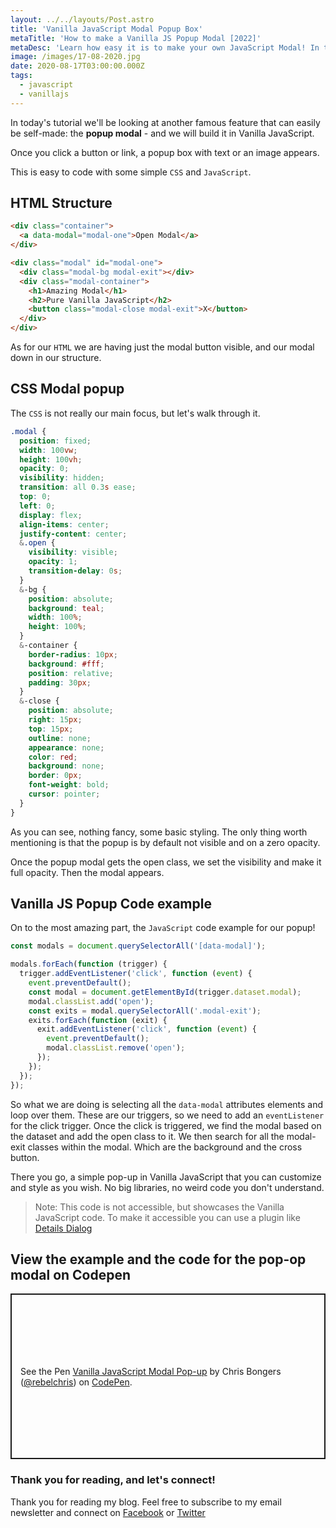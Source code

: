 ```yaml
---
layout: ../../layouts/Post.astro
title: 'Vanilla JavaScript Modal Popup Box'
metaTitle: 'How to make a Vanilla JS Popup Modal [2022]'
metaDesc: 'Learn how easy it is to make your own JavaScript Modal! In this tutorial we will create a popup box to show the user important information.'
image: /images/17-08-2020.jpg
date: 2020-08-17T03:00:00.000Z
tags:
  - javascript
  - vanillajs
---
```


In today's tutorial we'll be looking at another famous feature that can easily be self-made: the **popup modal** - and we will build it in Vanilla JavaScript.

Once you click a button or link, a popup box with text or an image appears.

This is easy to code with some simple `CSS` and `JavaScript`.

## HTML Structure

```html
<div class="container">
  <a data-modal="modal-one">Open Modal</a>
</div>

<div class="modal" id="modal-one">
  <div class="modal-bg modal-exit"></div>
  <div class="modal-container">
    <h1>Amazing Modal</h1>
    <h2>Pure Vanilla JavaScript</h2>
    <button class="modal-close modal-exit">X</button>
  </div>
</div>
```

As for our `HTML` we are having just the modal button visible, and our modal down in our structure.

## CSS Modal popup

The `CSS` is not really our main focus, but let's walk through it.

```css
.modal {
  position: fixed;
  width: 100vw;
  height: 100vh;
  opacity: 0;
  visibility: hidden;
  transition: all 0.3s ease;
  top: 0;
  left: 0;
  display: flex;
  align-items: center;
  justify-content: center;
  &.open {
    visibility: visible;
    opacity: 1;
    transition-delay: 0s;
  }
  &-bg {
    position: absolute;
    background: teal;
    width: 100%;
    height: 100%;
  }
  &-container {
    border-radius: 10px;
    background: #fff;
    position: relative;
    padding: 30px;
  }
  &-close {
    position: absolute;
    right: 15px;
    top: 15px;
    outline: none;
    appearance: none;
    color: red;
    background: none;
    border: 0px;
    font-weight: bold;
    cursor: pointer;
  }
}
```

As you can see, nothing fancy, some basic styling. The only thing worth mentioning is that the popup is by default not visible and on a zero opacity.

Once the popup modal gets the open class, we set the visibility and make it full opacity. Then the modal appears.

## Vanilla JS Popup Code example

On to the most amazing part, the `JavaScript` code example for our popup!

```js
const modals = document.querySelectorAll('[data-modal]');

modals.forEach(function (trigger) {
  trigger.addEventListener('click', function (event) {
    event.preventDefault();
    const modal = document.getElementById(trigger.dataset.modal);
    modal.classList.add('open');
    const exits = modal.querySelectorAll('.modal-exit');
    exits.forEach(function (exit) {
      exit.addEventListener('click', function (event) {
        event.preventDefault();
        modal.classList.remove('open');
      });
    });
  });
});
```

So what we are doing is selecting all the `data-modal` attributes elements and loop over them. These are our triggers, so we need to add an `eventListener` for the click trigger.
Once the click is triggered, we find the modal based on the dataset and add the open class to it.
We then search for all the modal-exit classes within the modal.
Which are the background and the cross button.

There you go, a simple pop-up in Vanilla JavaScript that you can customize and style as you wish. No big libraries, no weird code you don't understand.

> Note: This code is not accessible, but showcases the Vanilla JavaScript code. To make it accessible you can use a plugin like [Details Dialog](https://github.com/github/details-dialog-element)

## View the example and the code for the pop-op modal on Codepen

<p class="codepen" data-height="265" data-theme-id="dark" data-default-tab="js,result" data-user="rebelchris" data-slug-hash="MWyyLXR" style="height: 265px; box-sizing: border-box; display: flex; align-items: center; justify-content: center; border: 2px solid; margin: 1em 0; padding: 1em;" data-pen-title="Vanilla JavaScript Modal Pop-up">
  <span>See the Pen <a href="https://codepen.io/rebelchris/pen/MWyyLXR">
  Vanilla JavaScript Modal Pop-up</a> by Chris Bongers (<a href="https://codepen.io/rebelchris">@rebelchris</a>)
  on <a href="https://codepen.io">CodePen</a>.</span>
</p>
<script async src="https://static.codepen.io/assets/embed/ei.js"></script>

### Thank you for reading, and let's connect!

Thank you for reading my blog. Feel free to subscribe to my email newsletter and connect on [Facebook](https://www.facebook.com/DailyDevTipsBlog) or [Twitter](https://twitter.com/DailyDevTips1)
